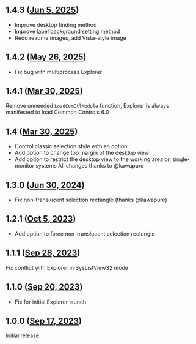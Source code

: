 ## 1.4.3 ([Jun 5, 2025](https://github.com/ramensoftware/windhawk-mods/blob/bdeebf8bd041100629066e24ee8cbb49bcc2bd1a/mods/classic-desktop-icons.wh.cpp))

- Improve desktop finding method
- Improve label background setting method
- Redo readme images, add Vista-style image

## 1.4.2 ([May 26, 2025](https://github.com/ramensoftware/windhawk-mods/blob/bdad626e964738691119d2a07104bd58983957c0/mods/classic-desktop-icons.wh.cpp))

- Fix bug with multiprocess Explorer

## 1.4.1 ([Mar 30, 2025](https://github.com/ramensoftware/windhawk-mods/blob/cc7ca22005465e4a90c14158515cc3dccc0fe0ee/mods/classic-desktop-icons.wh.cpp))

Remove unneeded `LoadComCtlModule` function, Explorer is always
manifested to load Common Controls 6.0

## 1.4 ([Mar 30, 2025](https://github.com/ramensoftware/windhawk-mods/blob/cbb294bc3f2c7de8473dd7e209eabd12e788c2cf/mods/classic-desktop-icons.wh.cpp))

- Control classic selection style with an option
- Add option to change top margin of the desktop view
- Add option to restrict the desktop view to the working area on single-monitor systems
All changes thanks to @kawapure

## 1.3.0 ([Jun 30, 2024](https://github.com/ramensoftware/windhawk-mods/blob/7d397e9a2b1f8831a2ea3730ab1823fa327e04e5/mods/classic-desktop-icons.wh.cpp))

- Fix non-translucent selection rectangle (thanks @kawapure)

## 1.2.1 ([Oct 5, 2023](https://github.com/ramensoftware/windhawk-mods/blob/a6a0290dc5e9738ffeb512cbb69281dde7f7a74d/mods/classic-desktop-icons.wh.cpp))

* Add option to force non-translucent selection rectangle

## 1.1.1 ([Sep 28, 2023](https://github.com/ramensoftware/windhawk-mods/blob/95e4d640b853ee587b9e6d391c2bb3c5f32e7f37/mods/classic-desktop-icons.wh.cpp))

Fix conflict with Explorer in SysListView32 mode

## 1.1.0 ([Sep 20, 2023](https://github.com/ramensoftware/windhawk-mods/blob/cb55aac7d78798c1fc39c1811093b6d62e7803c9/mods/classic-desktop-icons.wh.cpp))

* Fix for initial Explorer launch

## 1.0.0 ([Sep 17, 2023](https://github.com/ramensoftware/windhawk-mods/blob/92fc89155a43c02efc33637807256301b5c7db97/mods/classic-desktop-icons.wh.cpp))

Initial release.
